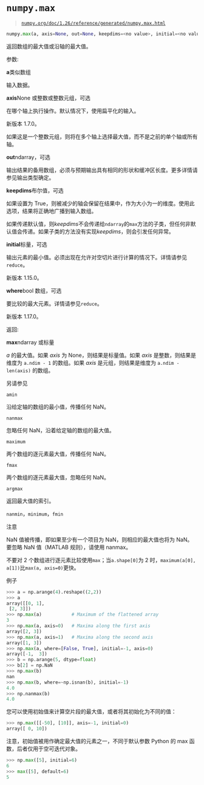 # `numpy.max`

> [`numpy.org/doc/1.26/reference/generated/numpy.max.html`](https://numpy.org/doc/1.26/reference/generated/numpy.max.html)

```py
numpy.max(a, axis=None, out=None, keepdims=<no value>, initial=<no value>, where=<no value>)
```

返回数组的最大值或沿轴的最大值。

参数:

**a**类似数组

输入数据。

**axis**None 或整数或整数元组，可选

在哪个轴上执行操作。默认情况下，使用扁平化的输入。

新版本 1.7.0。

如果这是一个整数元组，则将在多个轴上选择最大值，而不是之前的单个轴或所有轴。

**out**ndarray，可选

输出结果的备用数组，必须与预期输出具有相同的形状和缓冲区长度。更多详情请参见输出类型确定。

**keepdims**布尔值，可选

如果设置为 True，则被减少的轴会保留在结果中，作为大小为一的维度。使用此选项，结果将正确地广播到输入数组。

如果传递默认值，则*keepdims*不会传递给`ndarray`的`max`方法的子类，但任何非默认值会传递。如果子类的方法没有实现*keepdims*，则会引发任何异常。

**initial**标量，可选

输出元素的最小值。必须出现在允许对空切片进行计算的情况下。详情请参见`reduce`。

新版本 1.15.0。

**where**bool 数组，可选

要比较的最大元素。详情请参见`reduce`。

新版本 1.17.0。

返回:

**max**ndarray 或标量

*a* 的最大值。如果 *axis* 为 None，则结果是标量值。如果 *axis* 是整数，则结果是维度为 `a.ndim - 1` 的数组。如果 *axis* 是元组，则结果是维度为 `a.ndim - len(axis)` 的数组。

另请参见

`amin`

沿给定轴的数组的最小值，传播任何 NaN。

`nanmax`

忽略任何 NaN，沿着给定轴的数组的最大值。

`maximum`

两个数组的逐元素最大值，传播任何 NaN。

`fmax`

两个数组的逐元素最大值，忽略任何 NaN。

`argmax`

返回最大值的索引。

`nanmin`，`minimum`，`fmin`

注意

NaN 值被传播，即如果至少有一个项目为 NaN，则相应的最大值也将为 NaN。要忽略 NaN 值（MATLAB 规则），请使用 nanmax。

不要对 2 个数组进行逐元素比较使用`max`；当`a.shape[0]`为 2 时，`maximum(a[0], a[1])`比`max(a, axis=0)`更快。

例子

```py
>>> a = np.arange(4).reshape((2,2))
>>> a
array([[0, 1],
 [2, 3]])
>>> np.max(a)           # Maximum of the flattened array
3
>>> np.max(a, axis=0)   # Maxima along the first axis
array([2, 3])
>>> np.max(a, axis=1)   # Maxima along the second axis
array([1, 3])
>>> np.max(a, where=[False, True], initial=-1, axis=0)
array([-1,  3])
>>> b = np.arange(5, dtype=float)
>>> b[2] = np.NaN
>>> np.max(b)
nan
>>> np.max(b, where=~np.isnan(b), initial=-1)
4.0
>>> np.nanmax(b)
4.0 
```

您可以使用初始值来计算空片段的最大值，或者将其初始化为不同的值：

```py
>>> np.max([[-50], [10]], axis=-1, initial=0)
array([ 0, 10]) 
```

注意，初始值被用作确定最大值的元素之一，不同于默认参数 Python 的 max 函数，后者仅用于空可迭代对象。

```py
>>> np.max([5], initial=6)
6
>>> max([5], default=6)
5 
```
